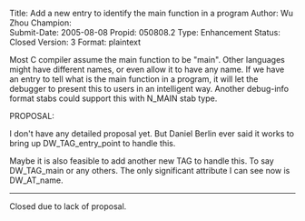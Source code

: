 Title:       Add a new entry to identify the main function in a program
Author:      Wu Zhou
Champion:    
Submit-Date: 2005-08-08
Propid:      050808.2
Type:        Enhancement
Status:      Closed
Version:     3
Format:      plaintext

Most C compiler assume the main function to be "main".  Other 
languages might have different names, or even allow it to have 
any name.  If we have an entry to tell what is the main function 
in a program, it will let the debugger to present this to users 
in an intelligent way.  Another debug-info format stabs could 
support this with N_MAIN stab type.

PROPOSAL:

I don't have any detailed proposal yet.  But Daniel Berlin ever 
said it works to bring up DW_TAG_entry_point to handle this. 

Maybe it is also feasible to add another new TAG to handle 
this. To say DW_TAG_main or any others.  The only significant 
attribute I can see now is DW_AT_name. 

---------------------------------------

Closed due to lack of proposal.
